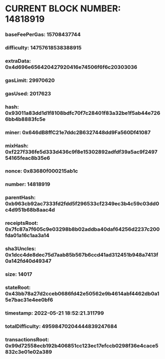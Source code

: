 # CURRENT BLOCK NUMBER: 14818919

### baseFeePerGas: 15708437744
### difficulty: 14757618538388915
### extraData: 0x4d696e656420427920416e74506f6f6c20303036
### gasLimit: 29970620
### gasUsed: 2017623
### hash: 0x93011a83dd1d1f8108bdfc70f7c28401f83a32be1f5ab44e7266bb4b8883fc5e
### miner: 0x646dB8ffC21e7ddc2B6327448dd9Fa560Df41087
### mixHash: 0xf227f336fe5d333d436c9f8e15302892adfdf39a5ac9f249754165feac8b35e6
### nonce: 0x83680f000215ab1c
### number: 14818919
### parentHash: 0xb963cb92ac7333fd2fdd5f296533cf2349ec3b4c59c03dd0c4d951b68b8aac4d
### receiptsRoot: 0x7fc87a7f605c9e03298b8b02addba40daf64256d2237c200fda01a16c1aa3a14
### sha3Uncles: 0x1dcc4de8dec75d7aab85b567b6ccd41ad312451b948a7413f0a142fd40d49347
### size: 14017
### stateRoot: 0x43bb78a27d2cceb0686fd42e50562e9b4614abf4462db0a15e7bac31e4ee0bf6
### timestamp: 2022-05-21 18:52:21.311799
### totalDifficulty: 49598470204444839247684
### transactionsRoot: 0x99d72558ecb192b406851cc123ec17efccb0298f36e4cace5832c3e01e02a389
